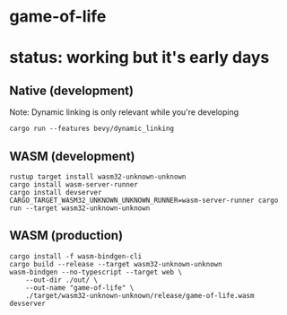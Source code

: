 # game-of-life

# status: working but it's early days

## Native (development)

Note: Dynamic linking is only relevant while you're developing

```shell
cargo run --features bevy/dynamic_linking
```

## WASM (development)

```shell
rustup target install wasm32-unknown-unknown
cargo install wasm-server-runner
cargo install devserver
CARGO_TARGET_WASM32_UNKNOWN_UNKNOWN_RUNNER=wasm-server-runner cargo run --target wasm32-unknown-unknown
```

## WASM (production)

```shell
cargo install -f wasm-bindgen-cli
cargo build --release --target wasm32-unknown-unknown
wasm-bindgen --no-typescript --target web \
    --out-dir ./out/ \
    --out-name "game-of-life" \
    ./target/wasm32-unknown-unknown/release/game-of-life.wasm
devserver
```
